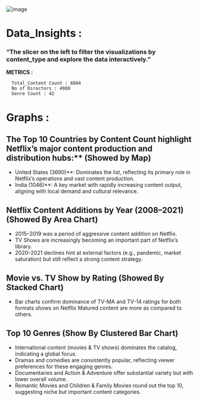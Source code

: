 ![image](https://github.com/user-attachments/assets/18556d3b-1815-41d2-bd3b-2db4e87df473)


# Data_Insights :

 ### “The slicer on the left to filter the visualizations by content_type and explore the data interactively.”

**METRICS :**


      Total_Content Count : 8804
      No of Directors : 4988
      Genre Count : 42

# Graphs : 

## The Top 10 Countries by Content Count highlight Netflix’s major content production and distribution hubs:** (Showed by Map)
- United States (3690)**: Dominates the list, reflecting its primary role in Netflix’s operations and vast content production.
- India (1046)**: A key market with rapidly increasing content output, aligning with local demand and cultural relevance.

##  Netflix Content Additions by Year (2008–2021) (Showed By Area Chart)
- 2015–2019 was a period of aggressive content addition on Netflix.
- TV Shows are increasingly becoming an important part of Netflix’s library.
- 2020–2021 declines hint at external factors (e.g., pandemic, market saturation) but still reflect a strong content strategy.

## Movie vs. TV Show by Rating (Showed By Stacked Chart)
- Bar charts confirm dominance of TV-MA and TV-14 ratings for both formats  shows on Netflix Matured content are more as compared to others.

## Top 10 Genres (Show By Clustered Bar Chart)
- International content (movies & TV shows) dominates the catalog, indicating a global focus.
- Dramas and comedies are consistently popular, reflecting viewer preferences for these engaging genres.
- Documentaries and Action & Adventure offer substantial variety but with lower overall volume.
- Romantic Movies and Children & Family Movies round out the top 10, suggesting niche but important content categories.
